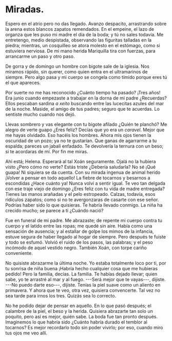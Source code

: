 # Miradas.

Espero en el atrio pero no das llegado. Avanzo despacito, arrastrando sobre la arena estos blancos zapatos remendados. En el empeine, el lazo de organza que les puso mi madre el día de la boda; y tú no sales todavía. Me entretengo, medio despistada, observando las figuritas talladas en la piedra; mientras, un cosquilleo se atora molesto en el estómago, como si estuviera nerviosa. De mi mano herida Mariquilla tira con fuerzas, para arrancarme un paso y otro paso. 

De gorra y de domingo un hombre con bigote sale de la iglesia. Nos miramos rápido, sin querer, como quien entra en el ultramarinos de siempre. Pero algo pasa y mi cuerpo se congela como tímido porque eres tú el que apareces. 

Por suerte no me has reconocido ¿Cuánto tiempo ha pasado? ¡Tres años! Era junio cuando empezaste a trabajar en la dorna de mi padre ¿Recuerdas? Ellos pescaban sardina *a xeito* buscando entre las lucecitas azules del mar de la noche. Maside, el amigo de tus padres; seguro que te acuerdas. Lo sentiste mucho cuando nos dejó.

Llevas sombrero y vas elegante con tu bigote afilado ¿Quién te planchó? Me alegro de verte guapo ¿Eres feliz? Decías que yo era un *caravel*. Mejor que me hayas olvidado. Eso hacéis los hombres. Ahora mis ojos tienen la oscuridad de un pozo; ya no te gustarían. Que ganas de agarrarme a tu espalda; pareces un jabalí enfadado. Te devolvería la ternura con un beso; si te acordaras de mí. Por fin me miras.

Ahí está; Helena. Esperará al tal Xoán seguramente. Ojalá no la hubiera visto ¿Pero cómo no verte? Estás triste ¿Debería saludarla? No sé ¡Qué guapa! Ni siquiera se da cuenta. Con su mirada ingenua de animal herido ¡Volver a pensar en todo aquello! La fiebre de tocarnos y besarnos a escondidas ¿Hace cuánto ya! Nunca volví a sentir igual. Te veo tan delgada con ese traje viejo de domingo ¿Eres feliz con tu vida de madre entregada? Tienes las manos arañadas y el pelo estropeado. Calzas, todavía, esos ridículos zapatos; como si no te avergonzaras de casarte con ese señor. Podrías haber sido lo que quisieras. Te habría llevado conmigo. La niña ha crecido mucho; se parece a tí ¿Cuándo nació?

Fue en funeral de mi padre. Me abrazaste; de repente mi cuerpo contra tu cuerpo y el latido entre las ropas; me quedé sin aire. Había como una sensación de ausencia; y al estallar de golpe los mimos de la infancia, estuve segura de haber llegado al hogar de siempre. Pero después te fuiste y todo se esfumó. Volvió el ruido de los pasos, las palabras; y el peso incómodo de aquel vestido negro. También Xoán, con torpe cariño conveniente.

No quisiste abrazarme la última noche. Yo estaba totalmente loco por ti, por tu sonrisa de niña buena ¡Habría hecho cualquier cosa que me hubieras pedido! Pero la familia, decías. La familia. Te habías dejado llevar; quien sabe, yo te arrastré al mar y al fuego. ---Será mejor que te vayas---, dijiste. ---No puedo darte eso---, dijiste. Tenías la piel suave como un aliento en primavera. Y ahora que te veo, otra vez, quisiera convencerte. Tal vez no sea tarde para irnos los tres. Quizás sea lo correcto.

No he podido dejar de pensar en aquello. En lo que pasó después; el calambre de la piel, el beso y la herida. Quisiera abrazarte tan solo un poquito, pero así es mejor, quién sabe. La boda fue tan pronto después. Imaginemos lo que habría sido ¿Cuánto habría durado el temblor al tocarnos? Es mejor recordarlo todo sin poder vivirlo; por eso, cuando miro tus ojos me veo allí.
